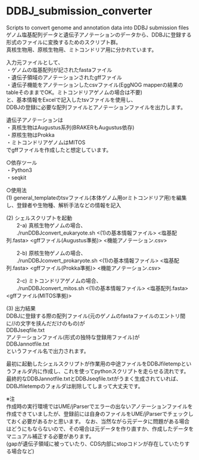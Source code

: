 # DDBJ_submission_converter
Scripts to convert genome and annotation data into DDBJ submission files  
ゲノム塩基配列データと遺伝子アノテーションのデータから、DDBJに登録する形式のファイルに変換するためのスクリプト群。  
真核生物用、原核生物用、ミトコンドリア用に分かれています。

入力元ファイルとして、  
・ゲノムの塩基配列が記されたfastaファイル  
・遺伝子領域のアノテーションされたgffファイル  
・遺伝子機能をアノテーションしたcsvファイル(EggNOG mapperの結果のtableそのままでOK。ミトコンドリアゲノムの場合は不要)  
と、基本情報をExcelで記入したtsvファイルを使用し、  
DDBJの登録に必要な配列ファイルとアノテーションファイルを出力します。

遺伝子アノテーションは  
・真核生物はAugustus系列(BRAKERもAugustus依存)  
・原核生物はProkka  
・ミトコンドリアゲノムはMITOS  
でgffファイルを作成したと想定しています。

○依存ツール  
・Python3  
・seqkit  

○使用法  
(1) general_templateのtsvファイル(本体ゲノム用orミトコンドリア用)を編集し、登録者や生物種、解析手法などの情報を記入

(2) シェルスクリプトを起動  
　　2-a) 真核生物ゲノムの場合、  
　　./runDDBJconvert_eukaryote.sh  <(1)の基本情報ファイル> <塩基配列.fasta> <gffファイル(Augustus準拠)> <機能アノテーション.csv>

　　2-b) 原核生物ゲノムの場合、  
　　./runDDBJconvert_prokaryote.sh  <(1)の基本情報ファイル> <塩基配列.fasta> <gffファイル(Prokka準拠)> <機能アノテーション.csv>

　　2-c) ミトコンドリアゲノムの場合、  
　　./runDDBJconvert_mitos.sh  <(1)の基本情報ファイル> <塩基配列.fasta> <gffファイル(MITOS準拠)>

(3) 出力結果  
DDBJに登録する際の配列ファイル(元のゲノムのfastaファイルのエントリ間に//の文字を挟んだだけのもの)が  
DDBJseqfile.txt  
アノテーションファイル(形式の独特な登録用ファイル)が  
DDBJannotfile.txt  
というファイル名で出力されます。

最初に起動したシェルスクリプトが作業用の中途ファイルをDDBJfiletempというフォルダ内に作成し、これを使ってpythonスクリプトを走らせる流れです。  
最終的なDDBJannotfile.txtとDDBJseqfile.txtがうまく生成されていれば、DDBJfiletempのフォルダは削除してしまって大丈夫です。  

※注  
作成時の実行環境ではUME/jParserでエラーの出ないアノテーションファイルを作成できていましたが、登録前には自身のファイルをUME/jParserでチェックしておく必要があるかと思います。
なお、当然ながら元データに問題がある場合はどうにもならないので、その場合は元データを作り直すか、作成したデータをマニュアル補正する必要があります。  
(gapが遺伝子領域に被っていたり、CDS内部にstopコドンが存在していたりする場合など)
